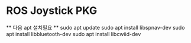 # ROS Joystick PKG #

** 다음 apt 설치필요 **
sudo apt update
sudo apt install libspnav-dev
sudo apt install libbluetooth-dev
sudo apt install libcwiid-dev
